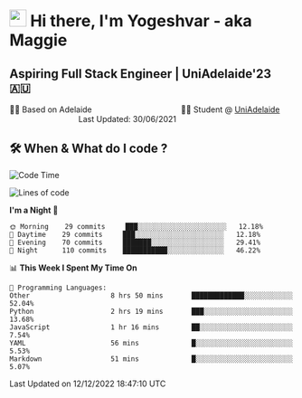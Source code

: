 <h1><img src="https://emojis.slackmojis.com/emojis/images/1531849430/4246/blob-sunglasses.gif?1531849430" width="30"/> Hi there, I'm Yogeshvar - aka Maggie</h1>

## Aspiring Full Stack Engineer | UniAdelaide'23 🇦🇺  
🏂🏻  Based on Adelaide &nbsp;&nbsp;&nbsp;&nbsp;&nbsp;&nbsp;&nbsp;&nbsp;&nbsp;&nbsp;&nbsp;&nbsp;&nbsp;&nbsp;&nbsp;&nbsp;&nbsp;&nbsp;&nbsp;&nbsp;&nbsp;&nbsp;&nbsp;&nbsp;&nbsp;&nbsp;&nbsp;&nbsp;&nbsp;&nbsp;&nbsp;&nbsp;&nbsp;&nbsp;&nbsp;&nbsp;&nbsp;&nbsp;&nbsp;👨‍💻 Student @ [UniAdelaide](https://www.adelaide.edu.au)   &nbsp;&nbsp;&nbsp;&nbsp;&nbsp;&nbsp;&nbsp;&nbsp;&nbsp;&nbsp;&nbsp;&nbsp;&nbsp;&nbsp;&nbsp;&nbsp;&nbsp;&nbsp;&nbsp;&nbsp;&nbsp;&nbsp;&nbsp;&nbsp;&nbsp;&nbsp;&nbsp;&nbsp;&nbsp;&nbsp;&nbsp;Last Updated: 30/06/2021

## 🛠 When & What do I code ?  

<!--START_SECTION:waka-->
![Code Time](http://img.shields.io/badge/Code%20Time-1%2C868%20hrs-blue)

![Lines of code](https://img.shields.io/badge/From%20Hello%20World%20I%27ve%20Written-2%20Million%20lines%20of%20code-blue)

**I'm a Night 🦉** 

```text
🌞 Morning    29 commits     ███░░░░░░░░░░░░░░░░░░░░░░   12.18% 
🌆 Daytime    29 commits     ███░░░░░░░░░░░░░░░░░░░░░░   12.18% 
🌃 Evening    70 commits     ███████░░░░░░░░░░░░░░░░░░   29.41% 
🌙 Night      110 commits    ███████████░░░░░░░░░░░░░░   46.22%

```


📊 **This Week I Spent My Time On** 

```text
💬 Programming Languages: 
Other                    8 hrs 50 mins       █████████████░░░░░░░░░░░░   52.04% 
Python                   2 hrs 19 mins       ███░░░░░░░░░░░░░░░░░░░░░░   13.68% 
JavaScript               1 hr 16 mins        ██░░░░░░░░░░░░░░░░░░░░░░░   7.54% 
YAML                     56 mins             █░░░░░░░░░░░░░░░░░░░░░░░░   5.53% 
Markdown                 51 mins             █░░░░░░░░░░░░░░░░░░░░░░░░   5.07%

```


 Last Updated on 12/12/2022 18:47:10 UTC
<!--END_SECTION:waka-->
